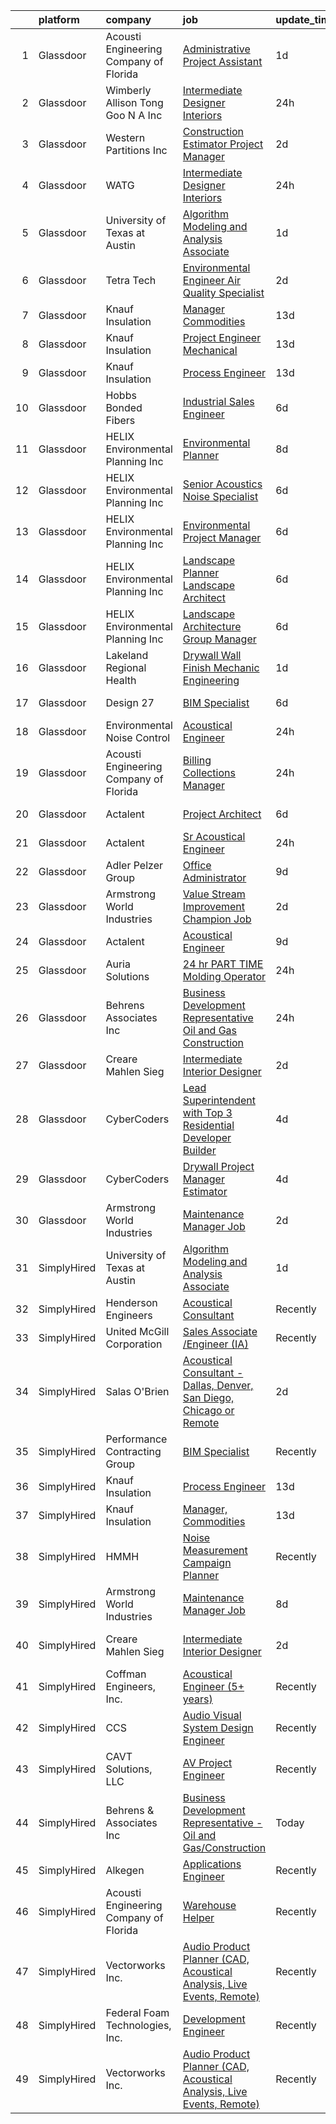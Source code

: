 

|    | platform    | company                                | job                                                                                                                                                                                                                                                                                                                                                                                                                                                                                                                                                                                                                                                                                                                                                                                                                                                                                                                                                                                                                                                                                                                                                                                                                                                                                                                                                                                                   | update_time   | location               |
|---:|:------------|:---------------------------------------|:------------------------------------------------------------------------------------------------------------------------------------------------------------------------------------------------------------------------------------------------------------------------------------------------------------------------------------------------------------------------------------------------------------------------------------------------------------------------------------------------------------------------------------------------------------------------------------------------------------------------------------------------------------------------------------------------------------------------------------------------------------------------------------------------------------------------------------------------------------------------------------------------------------------------------------------------------------------------------------------------------------------------------------------------------------------------------------------------------------------------------------------------------------------------------------------------------------------------------------------------------------------------------------------------------------------------------------------------------------------------------------------------------|:--------------|:-----------------------|
|  1 | Glassdoor   | Acousti Engineering Company of Florida | [Administrative Project Assistant](https://www.glassdoor.com/partner/jobListing.htm?pos=130&ao=1136043&s=58&guid=00000182d90039e79f3d920ea64cd01a&src=GD_JOB_AD&t=SR&vt=w&ea=1&cs=1_ad4a3d2b&cb=1661498047285&jobListingId=1008091300978&jrtk=3-0-1gbcg0egci6is801-1gbcg0egsg2ok800-10082b5b9b438685-)                                                                                                                                                                                                                                                                                                                                                                                                                                                                                                                                                                                                                                                                                                                                                                                                                                                                                                                                                                                                                                                                                                | 1d            | Garner, NC             |
|  2 | Glassdoor   | Wimberly Allison Tong   Goo N A   Inc  | [Intermediate Designer   Interiors](https://www.glassdoor.com/partner/jobListing.htm?pos=126&ao=1136043&s=58&guid=00000182d90039e79f3d920ea64cd01a&src=GD_JOB_AD&t=SR&vt=w&cs=1_1042bb66&cb=1661498047285&jobListingId=1008094481230&jrtk=3-0-1gbcg0egci6is801-1gbcg0egsg2ok800-49edf5c1986265ee-)                                                                                                                                                                                                                                                                                                                                                                                                                                                                                                                                                                                                                                                                                                                                                                                                                                                                                                                                                                                                                                                                                                    | 24h           | New York, NY           |
|  3 | Glassdoor   | Western Partitions  Inc                | [Construction Estimator Project Manager](https://www.glassdoor.com/partner/jobListing.htm?pos=113&ao=1110586&s=58&guid=00000182d90039e79f3d920ea64cd01a&src=GD_JOB_AD&t=SR&vt=w&cs=1_9cd6b91c&cb=1661498047284&jobListingId=1008089784523&cpc=55FC80EBF760BBE8&jrtk=3-0-1gbcg0egci6is801-1gbcg0egsg2ok800-12133ccc03f7365f--6NYlbfkN0CgBgcxuOwrlzWFp0xvOgllyDb1Hw7UsKEX_IsXppgvM9lzgxOvnbVvD2a4kPSa-ZDIATJo4oz2NhtbpbrRuEW1mFqxV64T8O-YRfzQ1qqoSsTaKtTZAtKo4gicxRvCSgzw6Jcx2h0i3M5wgLa7Y8FhRxBkTZ9zABv5oXB5o8r6pMVuaLdHcdCEc7ypv-kWMePHDUDFI9DKu1v3mklmLSKAeYC22nK-ECtHmrpEr_hY4MhgnaUUlQZe5QRPIF4eBtY9KtCfiqgDzj1gOcL2Ex-RHZ1bV2G7aUXxnf0P5FTmyo-mb_ch63z6jpqLvvNRszbmoPXU6qNVRuP8c59Lc2yprRKqaVpQlCrtwEGNpXQ2V2oiMTyaacgSWlcTzEJNUh2MfPpv_AJumrSRgIWhO-2HykCMM2n-NHVM4x6ULwiTDLgMkmgSj3lhJkhQbJ4mRTw%3D)                                                                                                                                                                                                                                                                                                                                                                                                                                                                                                                                                                                            | 2d            | Sparks, NV             |
|  4 | Glassdoor   | WATG                                   | [Intermediate Designer   Interiors](https://www.glassdoor.com/partner/jobListing.htm?pos=129&ao=1136043&s=58&guid=00000182d90039e79f3d920ea64cd01a&src=GD_JOB_AD&t=SR&vt=w&cs=1_5eb397c2&cb=1661498047285&jobListingId=1008094190767&jrtk=3-0-1gbcg0egci6is801-1gbcg0egsg2ok800-da321d6a2b80836d-)                                                                                                                                                                                                                                                                                                                                                                                                                                                                                                                                                                                                                                                                                                                                                                                                                                                                                                                                                                                                                                                                                                    | 24h           | New York, NY           |
|  5 | Glassdoor   | University of Texas at Austin          | [Algorithm Modeling and Analysis Associate](https://www.glassdoor.com/partner/jobListing.htm?pos=123&ao=1136043&s=58&guid=00000182d90039e79f3d920ea64cd01a&src=GD_JOB_AD&t=SR&vt=w&cs=1_41801576&cb=1661498047285&jobListingId=1008091095053&jrtk=3-0-1gbcg0egci6is801-1gbcg0egsg2ok800-8679523b03c50c2e-)                                                                                                                                                                                                                                                                                                                                                                                                                                                                                                                                                                                                                                                                                                                                                                                                                                                                                                                                                                                                                                                                                            | 1d            | Austin, TX             |
|  6 | Glassdoor   | Tetra Tech                             | [Environmental Engineer Air Quality Specialist](https://www.glassdoor.com/partner/jobListing.htm?pos=127&ao=1136043&s=58&guid=00000182d90039e79f3d920ea64cd01a&src=GD_JOB_AD&t=SR&vt=w&cs=1_0939b9ea&cb=1661498047285&jobListingId=1008089232428&jrtk=3-0-1gbcg0egci6is801-1gbcg0egsg2ok800-9f6ceffcbf0be50a-)                                                                                                                                                                                                                                                                                                                                                                                                                                                                                                                                                                                                                                                                                                                                                                                                                                                                                                                                                                                                                                                                                        | 2d            | Boston, MA             |
|  7 | Glassdoor   | Knauf Insulation                       | [Manager  Commodities](https://www.glassdoor.com/partner/jobListing.htm?pos=103&ao=1110586&s=58&guid=00000182d90039e79f3d920ea64cd01a&src=GD_JOB_AD&t=SR&vt=w&ea=1&cs=1_9577e8ba&cb=1661498047283&jobListingId=1008068254063&cpc=7D4F09F2778C5458&jrtk=3-0-1gbcg0egci6is801-1gbcg0egsg2ok800-db013645f8bee5cb--6NYlbfkN0AgCNq5Q9JZmzoW3qRvN8nsjI_K7hzeHLTyl9cbg4zvCuAwJ3I6BceYlWxJTxN8DwWBX9XCdmlvnC-vYvDp_ODydlV1JZSih1Zp_dQMu4lXSmgSIMAO2HDCUpEXcB3iSb4oC_9x7RjaoIBvkwhOqTwqnKcha5lLlhB70BRya5RF2aHizX_o_3HxSdGuufjGgCKI4rkhXNk7TxA2r51Un-LBg-WOf5oYi4QKYOYDbiCyD2eUjXyPLBgGDw0ttUVx33anHarVaC79u3HKhmhNtBDS3YjDEhBFLaOgGyLIScaYEKXTr-ZY182FoQNOpix4hu1EbcIEhZuWKnaxEwWK3qjVqQ3N6iXHbrbL6Oov4zM3ry1gnNDDswvBdoH509v8qHfVCwk2ZgPDdsvfabfn2-iOsMci_oa3Q1CbyW7r2GNiFyzPHHimD71UaLyIYXKHoHa-n91kMmOKZyfzxFhikr2LcVFAZdTtI6aZt3gBJfFaWXvMrWPsPvZfHfYxdBkB6VeDjB-4Alci8g%3D%3D)                                                                                                                                                                                                                                                                                                                                                                                                                                                                                                                           | 13d           | Shelbyville, IN        |
|  8 | Glassdoor   | Knauf Insulation                       | [Project Engineer  Mechanical](https://www.glassdoor.com/partner/jobListing.htm?pos=106&ao=1110586&s=58&guid=00000182d90039e79f3d920ea64cd01a&src=GD_JOB_AD&t=SR&vt=w&ea=1&cs=1_caf8ca62&cb=1661498047283&jobListingId=1008068226161&cpc=AF02A8F32FEE2001&jrtk=3-0-1gbcg0egci6is801-1gbcg0egsg2ok800-6e73daab9714e7a9--6NYlbfkN0AgCNq5Q9JZmzoW3qRvN8nsjI_K7hzeHLTyl9cbg4zvCuAwJ3I6BceYlWxJTxN8DwWBX9XCdmlvnN8YVe2EuVLobA-C2ZXYs-p47VoNbUB05T-ItLGGlwyX6CkneONUQ_F9WfH1l2pd8AN3B_oD6lCbCD7jgWCW0CmyzIxYYHBa8W8SetwzCGLuNKxYKxURJSvLfIECOY52KLOAVJbVNV2Q_J7T-4OhkOTOsgJluWhJV3STXx44_6w4WhV8FHScDu6KxZNpXQ_3uyJYIAFGGranj7BvlUHikOXnTSezJHKA96ZwLkifqnNQCzxapnnadoc4IRo3-hIJF9frb2VtPovUA0jreZImlktS7vsZSEObgqfTP209JK33jH1Ll-iXrrBOEZDjbjeT_s756LtJPQP5HuTJWBLt8IBSfLE35FlQmp4npQVptvuwh2JmnP522ZwzQC6zwTgvJZOL-S-RL9VsB6u9fag7bhM3kxLP4ngl0yGTFIiU3wDH9mmjqqahaLQ8b4X6i4UVKQ%3D%3D)                                                                                                                                                                                                                                                                                                                                                                                                                                                                                                                   | 13d           | Shasta Lake, CA        |
|  9 | Glassdoor   | Knauf Insulation                       | [Process Engineer](https://www.glassdoor.com/partner/jobListing.htm?pos=104&ao=1110586&s=58&guid=00000182d90039e79f3d920ea64cd01a&src=GD_JOB_AD&t=SR&vt=w&ea=1&cs=1_b89fafaa&cb=1661498047283&jobListingId=1008068215275&cpc=2820CF7544E447FE&jrtk=3-0-1gbcg0egci6is801-1gbcg0egsg2ok800-04116b1958a2ab13--6NYlbfkN0AgCNq5Q9JZmzoW3qRvN8nsjI_K7hzeHLTyl9cbg4zvCuAwJ3I6BceYlWxJTxN8DwWBX9XCdmlvnMkGS_LlBU0gNcZpZAuTycwKOEEOIScBcrLLYnSjhx0dCBMY2aWJlz-KJrDXltNRAXIcfrQogDRMjE5WVxWzEGRm4VajIqA8TzV0XS3au7Cj7-A5U0wv0WUi3fQVz7nj0b7EMBglnlBouHDV390VippiYU-XJX2Pqq3pO_PdV13q-35W7EMvYBhA48E3CJrHbxrOYznpzpyPzMZYrcLewuarHaLiuZhgvU5YazreEUg7UH21NfStfkoU61lsejrWw2da4h-vn7RPbQF-A5h2lVhwvBtPvbr0W7mq8AYb2igRe0KcKl1mIbJpQiq7UYUQheXzY8l0W8KgeghRJeyCuvvz42SBIBREHy3aaIxLrEDRkjU76nUmBwwqUufr0a_52utM2-ilG_UTN6IxFP7R_dS01rnaZ_oe1mwIdbLH5sknmz0pCP_7SQx4mwLBowqSOQ%3D%3D)                                                                                                                                                                                                                                                                                                                                                                                                                                                                                                                               | 13d           | Inwood, WV             |
| 10 | Glassdoor   | Hobbs Bonded Fibers                    | [Industrial Sales Engineer](https://www.glassdoor.com/partner/jobListing.htm?pos=102&ao=1110586&s=58&guid=00000182d90039e79f3d920ea64cd01a&src=GD_JOB_AD&t=SR&vt=w&ea=1&cs=1_76386200&cb=1661498047283&jobListingId=1008081087739&cpc=26B6D2E0AF95213E&jrtk=3-0-1gbcg0egci6is801-1gbcg0egsg2ok800-1098030331acd5aa--6NYlbfkN0BHIfC1zsKGIu0R3teaIu8liT7fbRNLaQeDQfcPJweUKx8CW9AkHemEqEbfxMVRhVRSjLR59SWKY-JwXSsrto5hY-GHyOZKmJuQUl23Zv27tURi2Mu7UMnyPyqfuVNjAuJrU89n1quQWctIf0kOxw3NWfzJMiSvi22_0Ya5RqCuQB3K-UtSqpEEARRT2xrD19tGoHKAR9JvHs7l6ERFaws8SUiR22UZZnqs_Htaz7GP5YjmTypxGCQDgwrajNf-HPEv2pOXlrbuGsMi-43XsluM9wq5mMG-_rILnNB8AV7X5A4Hi9xeG639FmDwXuX_pJ7G0FhYfgFqznkXGbGOkiVUQi8YUQdqu5BiWcrs0YiKrBLZXgXPYrcY1gI1ae4dMCchP6w5rPkmVZnGMUCTqgiy6MAol44XlIfUfx4Y5F3x-v7RyMF4dQIL7fR_hUV_84K9ofRDHHSZwfVRKCtalExEFUWVedqISZ9t50uC7-Fz6Pi4fm1uJyOZKjWZCMhftL_ozJFBh72urOyGfx8kW50b)                                                                                                                                                                                                                                                                                                                                                                                                                                                                                                                  | 6d            | Waco, TX               |
| 11 | Glassdoor   | HELIX Environmental Planning  Inc      | [Environmental Planner](https://www.glassdoor.com/partner/jobListing.htm?pos=108&ao=1110586&s=58&guid=00000182d90039e79f3d920ea64cd01a&src=GD_JOB_AD&t=SR&vt=w&cs=1_87c87c3f&cb=1661498047283&jobListingId=1008076910866&cpc=FD68938D22ED3258&jrtk=3-0-1gbcg0egci6is801-1gbcg0egsg2ok800-722664302492d04f--6NYlbfkN0BXfkHHz_AtdSVqqMg6cNBtxrAHPGd1Ga-vcHsqg8uhlHnsTi4bG4BX1NzpvMTNLoq1hgJhy1kXxP3L7qCpUkwxVRy2AjGWgThSRtSJ3mbvlm9rroJGBd5nal34qSYnvrYimDPhi-VwwBjYKhRcWZoP5gAsX212kTlh_noDYfc7pE6YtkaWh_DWmdegKA_ryl5Gw6F8guxpG-m7AQrOrKJoUnDRWwYT0j3fYHgOHW7kYwZX1bDrcnIaeAtOeOffzDwl3Qq5iwZYiSS8590hUxBvDvDuLY_lKy-iZuScsAgsLZ1mgT5Z16SAyMYykRX1BbowFDCO0S_9fyxzjAuhqb1ZauV6SXjUOHBZm08apBJ2xptg4KUDVnXqFssvKUeZZX4JxdeRGBP064vzcoB7BLFsJDP1esSRqe-6Y2VIyCIPKwXQZQPzzobBzl4nioXEuNP6pAd322yf9kC1VjEE8ig3OjpdN8bncewsDZLhXNLF8g%3D%3D)                                                                                                                                                                                                                                                                                                                                                                                                                                                                                                                                                               | 8d            | Sacramento, CA         |
| 12 | Glassdoor   | HELIX Environmental Planning  Inc      | [Senior Acoustics Noise Specialist](https://www.glassdoor.com/partner/jobListing.htm?pos=109&ao=1110586&s=58&guid=00000182d90039e79f3d920ea64cd01a&src=GD_JOB_AD&t=SR&vt=w&cs=1_8870652b&cb=1661498047283&jobListingId=1008081555850&cpc=6BDFADFCA66887C5&jrtk=3-0-1gbcg0egci6is801-1gbcg0egsg2ok800-e3a5a1e4455be296--6NYlbfkN0BXfkHHz_AtdSVqqMg6cNBtxrAHPGd1Ga-vcHsqg8uhlHnsTi4bG4BX1NzpvMTNLopfb8IMBT9PMmbrz9GI3TQjSc0pcg6vR6JF2dFdlqb-YFIVHwUIgRAEGeWyYpVVNeB7x8l1cDvCf_rX6IF5XBhpmFopE2bKMwTmVkXjFxVuncyZ05eIA64pgIONt2YHV9JOli0B9WGjX188lFIa_mVsUBIiZrH9t1aB57-x_M77FYCxIBC8WwwLIFePIoJYyxtC1aroL-g09h1rgc4PgV60ckvRRd4x0wVurGTAAYm6GJLP2U5Qi2wjoiBrTUfETzbAT5Vf-dyXw_MEwHRYM-d2YV_GjhgKrOG-tBIqopsIFDbkfyPeXT_dPxVlMqI4V6yN5k0qXZ-QnDu9WQNNS6DkaJI0CiR139agf86E0nPYLODoiKkPrLFY-DfpZArerGd4qb68kb_e8YO1Yi7Wwpdqk41uvit3nvYDexTQIcrugA%3D%3D)                                                                                                                                                                                                                                                                                                                                                                                                                                                                                                                                                   | 6d            | San Diego, CA          |
| 13 | Glassdoor   | HELIX Environmental Planning  Inc      | [Environmental Project Manager](https://www.glassdoor.com/partner/jobListing.htm?pos=110&ao=1110586&s=58&guid=00000182d90039e79f3d920ea64cd01a&src=GD_JOB_AD&t=SR&vt=w&cs=1_2ff9e8f7&cb=1661498047283&jobListingId=1008081554553&cpc=4AF433014564FFC7&jrtk=3-0-1gbcg0egci6is801-1gbcg0egsg2ok800-3e8b927d3b519959--6NYlbfkN0BXfkHHz_AtdSVqqMg6cNBtxrAHPGd1Ga-vcHsqg8uhlHnsTi4bG4BX1NzpvMTNLopfb8IMBT9PMg0r8bDWB2RW5K35cKoOPKQSq7wz117GFZZsAzPhMi1PA4rGUXCsQ93bhlN0Y0qIrJejq5Yvdp1yNOzl_FMX5qlDs162KiQCMvCIGexJ8DBga_OzdBb3o4a3XtanIgk_wRPgsqmLw6m7IhF_aAmqyoTUqDwbiDLRnvL0iNtQmbN_A_HRA4G1rmY9RvjegxBnjmIfbnSB1g5hs9vykZ7F7-XYfFOVmeCXuL3G5gMeh_6u2qnUPc-pGngKseIEq1f-mc0UcOn_NP0k8EF4mGt_Y4V-_V1hhOeA_039Nu3JezQeTyfC2dvj6SPmmYMfn5H71gCunVjYnzG9QBLXG7Y3T_Zn4s4zpHWNb0sOVYhPs8BYwbzMLZpBAqlD0nG-L0NPMOr0_iN6mtkYEiZkmYS6eggvT_ILUOjsQQ%3D%3D)                                                                                                                                                                                                                                                                                                                                                                                                                                                                                                                                                       | 6d            | Irvine, CA             |
| 14 | Glassdoor   | HELIX Environmental Planning  Inc      | [Landscape Planner   Landscape Architect](https://www.glassdoor.com/partner/jobListing.htm?pos=112&ao=1110586&s=58&guid=00000182d90039e79f3d920ea64cd01a&src=GD_JOB_AD&t=SR&vt=w&cs=1_6f550a8a&cb=1661498047284&jobListingId=1008081555726&cpc=5AD91290C07BA34D&jrtk=3-0-1gbcg0egci6is801-1gbcg0egsg2ok800-e3dea184b30bd486--6NYlbfkN0BXfkHHz_AtdSVqqMg6cNBtxrAHPGd1Ga-vcHsqg8uhlHnsTi4bG4BX1NzpvMTNLopfb8IMBT9PMsriD00Noz4ka9c1kF9zzRxTlTY0nn6kPIEA6JybpWvqDnCI_pyJmpvLKsXhXEoCXUWuZVTpMdfzYRxzRrPMFd22jn_-uGEBgd4PIs2A6wjDfbSA09GM9dOIwVylKvtfBYqqW5w5ljq2k-80K0dlihMwwObVpqAxT3Sdg_ZHO7dgxfIjrRpFAiLF1ulvIvHcpRzvyzQ7N7PGf8nWBBHCYc8kIOBDY71SUCG0XMiMu0LYvY1z1fDfcNilZ307qiNoMHHzvuY8CqUv-_G3MWnXYw_B4xr2PRWsgt2zAYQ3ZEjTyjD-bFfmCETvz1l0hOBuorqqXhJ50EzRuT1uJJ_03UzufAvj8V9gwvG3nu_ED_FuI0-mo6h86DgrMK0dxAfuhXS5dS3fhqmdyyZqHwqkLzU9rve3T0GQ9w%3D%3D)                                                                                                                                                                                                                                                                                                                                                                                                                                                                                                                                             | 6d            | Sacramento, CA         |
| 15 | Glassdoor   | HELIX Environmental Planning  Inc      | [Landscape Architecture Group Manager](https://www.glassdoor.com/partner/jobListing.htm?pos=114&ao=1110586&s=58&guid=00000182d90039e79f3d920ea64cd01a&src=GD_JOB_AD&t=SR&vt=w&cs=1_dcb512e5&cb=1661498047284&jobListingId=1008081555753&cpc=3164FDD6030E246B&jrtk=3-0-1gbcg0egci6is801-1gbcg0egsg2ok800-0c4e8596d00e720e--6NYlbfkN0BXfkHHz_AtdSVqqMg6cNBtxrAHPGd1Ga-vcHsqg8uhlHnsTi4bG4BX1NzpvMTNLopfb8IMBT9PMh3vERsH87asaRZ93oRwBagP5DikBi-5IHAjle2v9-a44jupe3_iq1q64yLiJTvvBQmeTyy6V5Gxxy-3OBt2Qj7ZZBdM0Kwgl9rbhILPUEv-dpFV8O_l-PZAJRShBt9irVv33BFnzD81r0Ey6BnK7-bicBB5NNq7ovLpNussxFKwBlbo-5zFA1xu5WRzEvTu7YAQ0bTKR71ZsaIBhyncx4BE6QxPj885AV7qpZAMe-BGB8m_SalAP545tz-Ub3q_QpCYnVOaL7YR40bTmsA44fOo2O8Vn4RcYnTnM6hLXiRxCfrU45YSxur2owKKoB90thU6mnc5Qt-6xKs5fBY0qUdbkzdAf-Tl2-3ge5sSm-16qPmJDggvJqdo26d2KLIJCCfY3PGVeizyT-QdM_Z8UJb_-ErdQtOeag%3D%3D)                                                                                                                                                                                                                                                                                                                                                                                                                                                                                                                                                | 6d            | Oakland, CA            |
| 16 | Glassdoor   | Lakeland Regional Health               | [Drywall Wall Finish Mechanic   Engineering](https://www.glassdoor.com/partner/jobListing.htm?pos=124&ao=1136043&s=58&guid=00000182d90039e79f3d920ea64cd01a&src=GD_JOB_AD&t=SR&vt=w&cs=1_2ecfb96a&cb=1661498047285&jobListingId=1008092072485&jrtk=3-0-1gbcg0egci6is801-1gbcg0egsg2ok800-54303ca6554cb5f5-)                                                                                                                                                                                                                                                                                                                                                                                                                                                                                                                                                                                                                                                                                                                                                                                                                                                                                                                                                                                                                                                                                           | 1d            | Lakeland, FL           |
| 17 | Glassdoor   | Design 27                              | [BIM Specialist](https://www.glassdoor.com/partner/jobListing.htm?pos=105&ao=1110586&s=58&guid=00000182d90039e79f3d920ea64cd01a&src=GD_JOB_AD&t=SR&vt=w&ea=1&cs=1_7a9e1612&cb=1661498047283&jobListingId=1008081284147&cpc=511630A5FBBF692B&jrtk=3-0-1gbcg0egci6is801-1gbcg0egsg2ok800-8379dbb0e4526b25--6NYlbfkN0AZdIuP4NPWig_aPKyAkjMTZqaOmelRvYdJiZXCUPZp4wLIgm8Mfb0UxhjRMAv1SnO2CX6zk-jpaWOMxmMFq2w8nOP58ipx_5SU7WWD_MNach7PGOI0zu0kOTRAftak9NyZ9YAFYsDICqLVaeXpMFrh0zRHcVfmo2K0b-tJcfzCP9wGjcCELg7a2w4PLY5wC5pOkP6bKMwqS_oCLAoTnwJ1ynlI4OifAIe9uOPb64Zn1XJkvw36_vHlkgdZHFpQYiSwOUFNoNEgHxhMZ9NEpCbCSAuNf7RZomcDjWfziOsdPE2A2_atjc4y7hC11ixAuyyVhyxVOldvSnvKOge5C01BjTncNXWivclo6ZMT8VAhbJTe-2skazyrjJKvEJ0fT3wjegpUn2TxGauoBqAk0zb9d-RFnH3DqdF1xJOoo27PfA_UZX78Sxu-R6eynIWS23VDu35h1RCZgNioILDNyje9PGYXYMZ1qh1Mtr1Zu5Je_nSqoQ9KT4Wb6hXYVU2YxZM%3D)                                                                                                                                                                                                                                                                                                                                                                                                                                                                                                                                               | 6d            | Indianapolis, IN       |
| 18 | Glassdoor   | Environmental Noise Control            | [Acoustical Engineer](https://www.glassdoor.com/partner/jobListing.htm?pos=107&ao=1110586&s=58&guid=00000182d90039e79f3d920ea64cd01a&src=GD_JOB_AD&t=SR&vt=w&ea=1&cs=1_7281c0e4&cb=1661498047283&jobListingId=1008094649787&cpc=8CDBB1EC89CF7160&jrtk=3-0-1gbcg0egci6is801-1gbcg0egsg2ok800-2bb3a340fea63ec9--6NYlbfkN0A1Hx1H8Z_ZGf51L8iwGP-htVtHzPykBAmnYM3BEYS-Bs4Il22h6IkxsHaRKZy6F6_CvuZOEqGXiAjlv1MbZc44juw63KDQrEJfcgumNQSfAGeaUlAvDoZV1jg8F7mx3av4WmzvZ2YqceIwAkhMqhQCc8I_zfx_3e7PsXE86Kiy01iksOjKy83K93pxoyauVRbB5GbRabym6qNsumlH8UertZGqFqvRBXQm45qSYzMDiE3uw1RaJzXF4lASMRV_i-jWd3Zq_RpzWIT3dSiTmeF--o8BQSUx1s_wMNiymik0wyfdlpeRCD7sWx_CwJ9-XGWnmQrYGSWLtJ94bBObq5zMWEsNPQW9H5qXlws8L18RoSI4p53x2QzovpmIvwYQn7eEpKkSoUIuGEKSJ7funfnbGp777OUqhoOcfx416oXJ1ZQVDbZbOtMAZ_m1crNAJPSMffuxJhcOPDlVRWfa1fC5eAaJyEpL8GeHuNXrup-GVharQFsYTva7qktshJ13l7-4NGKw-QSakw%3D%3D)                                                                                                                                                                                                                                                                                                                                                                                                                                                                                                                            | 24h           | Hawthorne, CA          |
| 19 | Glassdoor   | Acousti Engineering Company of Florida | [Billing   Collections Manager](https://www.glassdoor.com/partner/jobListing.htm?pos=128&ao=1136043&s=58&guid=00000182d90039e79f3d920ea64cd01a&src=GD_JOB_AD&t=SR&vt=w&ea=1&cs=1_cb84d50d&cb=1661498047285&jobListingId=1008094408046&jrtk=3-0-1gbcg0egci6is801-1gbcg0egsg2ok800-57b655ee570f4d92-)                                                                                                                                                                                                                                                                                                                                                                                                                                                                                                                                                                                                                                                                                                                                                                                                                                                                                                                                                                                                                                                                                                   | 24h           | Orlando, FL            |
| 20 | Glassdoor   | Actalent                               | [Project Architect](https://www.glassdoor.com/partner/jobListing.htm?pos=118&ao=1110586&s=58&guid=00000182d90039e79f3d920ea64cd01a&src=GD_JOB_AD&t=SR&vt=w&ea=1&cs=1_0eaffac4&cb=1661498047284&jobListingId=1008081267403&cpc=334ABAF5D42DC775&jrtk=3-0-1gbcg0egci6is801-1gbcg0egsg2ok800-91c320784b2d4a59--6NYlbfkN0ChYVx_I3yfZ_JDY3EFoivtqvi_stwnZ_kRt8Dowt_l_d1ydueao4NE-oUleRJ4yhg59lgfbTeYzBSAhYTUmle4cKRPC-MnxzQOQH3lSzaijJvHCjQXYuldjwbQKQ2Vxc4ZTvvB-EJWNGXlhRDEzhBPUOgHyCU2zlkEJFG_o0HJw_kX38BbdxmabnIJpOzzuXJ_ZxXI90v6JMjb2YVMu7J1WB0ohY4CNfLM0GZqCk4hg2AOinjYlIgJY1_WQfovjgPh2605S9jJYWs9_os-jq45g2UOyWDYg_rwFPOLHr8E6b4KBW4LR1T_a9eMwYH-yhRHhMoYkEYDr9bSKO2O4QUbH_u2MmaT_44CuLy9usAqEBBbFwVUGPS32HsGokupIHgq9-z6pa59HcYYTDVqUS5DfBLvBacnsnSFkWolEgu2MR7t4e2n8HMmELL2DLhY-Do3tMdHk3ivBlnO7RA3ynUTv74_m4tZxBZjQUqtklq0CG9H-XMcwGXpjZR8ePntY5zlsayhAfI78A__4deIKt36TV99zyhRwx76BFU3DitivdRrIMdSl3jk1rmH1WaBInr-a8T98VYfzS3aelavgYg-MR6QsyCfv91E4G4WXFozkXgx8tf0weAXi-a10eAyLJLvF9EC5xgUZOJMtqC8dxLBKuN8DkYPMNY-M1hUowePWCezLQi-dCJwd2NNyaUmBxzlsc-6PnWqWu2Rw8zJSrLGrN9NC8-XvwjCOElFMsls2zYIkugiAf7m9yNAFU610N02idy5iLH2vYYk2hiP0vcZw4pRRWKS0xo2j-Klq2yqqrSOaVxQXfjI-DkqtH51eH-iiTnNKZsG8AZ9jNJNAbrUKkz3kBRLcfDWXpjIHYrXQWGtkvlrscBloBLIzRr37enteuwMbgWAaWLlLu9_-gKBOu2zlMf6D64PdAfYrjeievXNYRfzUyoMPD8wISLo-EhQ9D19HcO6whr4lYrNdGz9gYaAQZ_s3Nw%3D)                                            | 6d            | Nashville, TN          |
| 21 | Glassdoor   | Actalent                               | [Sr Acoustical Engineer](https://www.glassdoor.com/partner/jobListing.htm?pos=117&ao=1110586&s=58&guid=00000182d90039e79f3d920ea64cd01a&src=GD_JOB_AD&t=SR&vt=w&ea=1&cs=1_7bcd282a&cb=1661498047284&jobListingId=1008094873502&cpc=F41FEAB56D215062&jrtk=3-0-1gbcg0egci6is801-1gbcg0egsg2ok800-9456a79a48379620--6NYlbfkN0ChYVx_I3yfZ_JDY3EFoivtqvi_stwnZ_kRt8Dowt_l_d1ydueao4NE-oUleRJ4yhi0i4eGdRrR6rVZmLxQ4zEmrGAkaBwq0hQ83geLH5ILiYzdJrgrCpCOIzsr1jI58goe31kUKCxQ0Z7DyXRukDD3K5UeMq7pAz9jzvVSBJ5FWbQHXJ28mlRjrUUO5t-0TtN4bdgRkF27UiTQsAV_m9Vb6L7tlvJTyOn1_U9sogLTpPtpwSFhhGdFB9NXHfTNU76e2l7VCr83WZULQy1tgMG84vxwpQhFdGjDKmIWRUXOTUxTGhuCAOfisgPtuoS20JhxcD7DePlnjhXFmBfUIxs79UhxH60KHBIFKlYWV6LbnGYn2mH2kqAIDzgtF6e-BXVZQ_uzf-ItkkZ48Auw6VTwdJvsgGUyO1CdYTxlILThFXN5LLKYbDuHhy2rBB55fds8Vdh8o_iBo11dPLOmkNTnyyYiK6UYqvKpqDS4erRg0E-52lSC8Lp7mzEill4iW3EdX3eB_30r0QpZcNjxEqxvaDx5eSYwnXrNf8xmkPFfh7M759Ijml7kHMNW7vqcWeZJC6jdqTZzOUlz6RgAmXnynhdem7mgmAqaiKoIk4VqdllE4ZFK_okHEvVLTHWT6UYLvJ7LHdrCxwbIJCBYaDC-aU0BhsDPLXgNnnIiFi6TRYxbIu7e8o9LGk-dwZk9IkymPQtDqaDSbeiiABuN5OnZIftVZmdvimbTvJh8LcfKW_GcwhmMycqos8aDH8n1V8rXVhSiSmbk3TrMg7Rceg0mukyPn42I5-JvUesfYmULnqFYwjN3QhZEs7maijiNIyUD2HLaLRqLM3lTcNoXW5_MU0sPG4ZoRMRakS8HToybohtUnzg_zpFI-AnWYhTjEuFAvDwBCe58KOLrWRXQyDyY17VFOoDnO-778x_uBmibBSbI0pBcJ6jg_eH7UDYHZMk-8vff_OLSEbWdf2-YSRq1Jp_AuB8c9ddIuE62j16Tqg%3D%3D)                         | 24h           | Chester, PA            |
| 22 | Glassdoor   | Adler Pelzer Group                     | [Office Administrator](https://www.glassdoor.com/partner/jobListing.htm?pos=115&ao=1110586&s=58&guid=00000182d90039e79f3d920ea64cd01a&src=GD_JOB_AD&t=SR&vt=w&ea=1&cs=1_22f8cbfc&cb=1661498047284&jobListingId=1008073834306&cpc=6FC5BA77C9A4CD78&jrtk=3-0-1gbcg0egci6is801-1gbcg0egsg2ok800-cad1becafc3aeaa8--6NYlbfkN0BpyA4is1FhKZ9A56kJdoALN6bYc9rpJgFIR_sPts5gNu4LHMryWaiJjrOFmv3w-W4dveX9mUnJRKxZMtDT7iyYpd2zseVNHFG76fARL8yCBPbtc0Hro7YYSZxDCYLzDcvAUibcFuNKV36guRWo2nhzN-AOHdmErDErH1AL22gYnQtY4ryU9iWd3Wlhg6Ib2bEna4EqYkh6xD3QQlb-NN52IuApXZkW_DqtwiagKsICfKpEN1vx5YPkn-nGU5Lbrvx6xJOTM1DwzzS9lPbA_DADSnmcjtCWGcxPHu9MI0fHYM0dEb4J_Swk6eqNUSYVluoaYiFVHMwa5sb176vAY7ILpzItkVaA4k-fT59ahyItlRXChkzi7epiJ37tliYFO_dVVmiUp5KhRGNwABIe3UqVFvZYfMfjXuHpQT721IJ6KxU_A5sJAurn3GueXYfLfXuLnjD7RAcvXyXRjq1kK0k_OQClNeFinRzJJHAmmEWZ2COgTtU8u2fgGpaeI1uBHNg%3D)                                                                                                                                                                                                                                                                                                                                                                                                                                                                                                                                         | 9d            | Troy, MI               |
| 23 | Glassdoor   | Armstrong World Industries             | [Value Stream Improvement Champion Job](https://www.glassdoor.com/partner/jobListing.htm?pos=122&ao=1136043&s=58&guid=00000182d90039e79f3d920ea64cd01a&src=GD_JOB_AD&t=SR&vt=w&cs=1_01db17ff&cb=1661498047285&jobListingId=1008089480741&jrtk=3-0-1gbcg0egci6is801-1gbcg0egsg2ok800-03bab1a48cf20b1f-)                                                                                                                                                                                                                                                                                                                                                                                                                                                                                                                                                                                                                                                                                                                                                                                                                                                                                                                                                                                                                                                                                                | 2d            | Macon, GA              |
| 24 | Glassdoor   | Actalent                               | [Acoustical Engineer](https://www.glassdoor.com/partner/jobListing.htm?pos=116&ao=1110586&s=58&guid=00000182d90039e79f3d920ea64cd01a&src=GD_JOB_AD&t=SR&vt=w&ea=1&cs=1_e9383b7a&cb=1661498047284&jobListingId=1008075187696&cpc=451933188B21919D&jrtk=3-0-1gbcg0egci6is801-1gbcg0egsg2ok800-5220c9c81e84945a--6NYlbfkN0ChYVx_I3yfZ_JDY3EFoivtqvi_stwnZ_kRt8Dowt_l_d1ydueao4NE-oUleRJ4yhgHLxhV5j4PnTgNp2DfoBCFdbHcQuDtZsKy3Zufp_w8pPYADRTx-YgXFKwXxOgcar3GSNPLdcY00WKiZ-fI-3ixNwPR4MqK7gAckonzS5DC5AbX1phk35nIQ90hwBvBBHkVsZi8zwot-fiA9FM1chuAzIUw2fLPxAq4XKhkEl4cJjLOX1ZD08oLmNwzrr-s5QyxmfM2yLU17XJbXssqnQ_8FQbzIpcF57NFPtd8nAPU5Vcn-RA9u55HAXtCUNCMbIMsY541TBo5RIcut9Gy6DrABeyT7mHZywd3KOujSqXayRsC60UUFeb2FEvO349NAJW6EHOCCiGC1VhJ0qchCbhx74r3B15MQhxD7V2vejV4TQtkr_A4PYS5SwMaf5-NHgEoYH6ZpfysBuMXu9L2zRDxPyfRXqokVd_ziLnhFG74eFWNHuWiAgbFaB25rlsg6xq8_kQbxGTc2eqPuZh-yr4ZUmsd61G_IC4o1aMQqoANbtwonbAfrZwEkOqunOWjnDX7JtRlPg66hxRoKK0NIqz95TMh65fbqNeNhSMU8-DYeYU5oFNn95gkhhgrpFqWUOUCl0GN2r70nJSiAFKtpUtfGpvxr9ViZd67IP209zcLkCPtGLpIM538ulnEyzeuDPlbDPceVmeBys-gK8Mo1WrTZiNjd-XAqLvnk2d3Gfy8ffaQrvTvUaO0lEVy0GJfpg6lrWxImUkIAiZ8aLDnR8Fxqbriu1K4ykef1ugqYTSUJkewnm1l3kiLsrgeY0yDQecCB_u-0lxwA_v5PtSl9X_QmreUo9c2QcL8-uTAC768EInkrY0mf5J5h2n8Fazd2VpHh_PmQTTZ7hDRFXbkLEJdDU6UM4l8ABQIo0SQgPTzlUW5dNmEh_28cKqsY1oupx16wcnFX7Y_zYJ62k_WIJX6vYumJPUxw2w%3D)                                          | 9d            | Chester, PA            |
| 25 | Glassdoor   | Auria Solutions                        | [ 24 hr PART TIME Molding Operator](https://www.glassdoor.com/partner/jobListing.htm?pos=121&ao=1136043&s=58&guid=00000182d90039e79f3d920ea64cd01a&src=GD_JOB_AD&t=SR&vt=w&ea=1&cs=1_fa1dfce0&cb=1661498047284&jobListingId=1008094293778&jrtk=3-0-1gbcg0egci6is801-1gbcg0egsg2ok800-85d63ee4bbf5b35f-)                                                                                                                                                                                                                                                                                                                                                                                                                                                                                                                                                                                                                                                                                                                                                                                                                                                                                                                                                                                                                                                                                               | 24h           | Old Fort, NC           |
| 26 | Glassdoor   | Behrens   Associates Inc               | [Business Development Representative   Oil and Gas Construction](https://www.glassdoor.com/partner/jobListing.htm?pos=101&ao=1110586&s=58&guid=00000182d90039e79f3d920ea64cd01a&src=GD_JOB_AD&t=SR&vt=w&ea=1&cs=1_3d5daf50&cb=1661498047283&jobListingId=1008094628234&cpc=8F9490FB7D27FD22&jrtk=3-0-1gbcg0egci6is801-1gbcg0egsg2ok800-58f45d1ee171f6f6--6NYlbfkN0A1Hx1H8Z_ZGf51L8iwGP-htVtHzPykBAmnYM3BEYS-Bs4Il22h6IkxEfqSXSKd3dzt2GoFAe9ARXAZsw2y_TcZ_c4MwfrS_p4Q1RB6haq4cPb7Bo_vTN_W1hodDa1ewxXUq9K5EhXiJSSlMUPHoZyX1axa69sjVRGdXGm6DbMzKB-oOD-eeL2LmSGrgA3ClvCjCdqMMQoeK2-RpodYhrAlNMuCn3JBHxJvM-ONUkUrvBqlu04AWsAADI-Fx3k_fnfzi_k7ORQX-yF41vEmRlq8QyBO-0trhcung2nrADwvSeqUf17rAYl-BhTUbwAKVFSlxMJ2bM_Ujsp4j2eNBQCEfVqub0YKJ4RBpl_OlwiO4pGDLIjIhAnU2PhyjTixTqq6TDC_PVji4_cNxW2SGEsWgU4zCV5UMscvF51Wu_o5Mvv4Ifjapr-BBL1zMQ4kO4dEQfaxyOPYg67Yn6u8QanjhHPDX1EepPWYGbUzMUjo7vrmrzvwDpcdOh5cerWyyxQcWQ9IQN06og%3D%3D)                                                                                                                                                                                                                                                                                                                                                                                                                                                                                 | 24h           | Longmont, CO           |
| 27 | Glassdoor   | Creare Mahlen Sieg                     | [Intermediate Interior Designer](https://www.glassdoor.com/partner/jobListing.htm?pos=125&ao=1136043&s=58&guid=00000182d90039e79f3d920ea64cd01a&src=GD_JOB_AD&t=SR&vt=w&ea=1&cs=1_c0f660ce&cb=1661498047285&jobListingId=1008088810134&jrtk=3-0-1gbcg0egci6is801-1gbcg0egsg2ok800-1a559e1ef054cb37-)                                                                                                                                                                                                                                                                                                                                                                                                                                                                                                                                                                                                                                                                                                                                                                                                                                                                                                                                                                                                                                                                                                  | 2d            | Miami, FL              |
| 28 | Glassdoor   | CyberCoders                            | [Lead Superintendent with Top 3 Residential Developer Builder](https://www.glassdoor.com/partner/jobListing.htm?pos=120&ao=1110586&s=58&guid=00000182d90039e79f3d920ea64cd01a&src=GD_JOB_AD&t=SR&vt=w&ea=1&cs=1_fdf07439&cb=1661498047285&jobListingId=1008083914799&cpc=F41FEAB56D215062&jrtk=3-0-1gbcg0egci6is801-1gbcg0egsg2ok800-76eb57cf44e07f1b--6NYlbfkN0CpFJQzrgRR8WqXWK1qKKEqALWJw739KlKqr2H-MSI4eoBlI4EFrmor2FYZMP3muM1B_oc8AdJRnac3mQ1GF1Mekbr0KEafx4w9PN6XmL1i8K-U5j8gSmy_cBhZHrjTm0leFE-nUHGuIuTdyyWuiucL-Qm96fpPoWD6N6-07Q2rD18vFJYAQNK-7cxthyPwpZBEOC2AYNBXUQmZhVGe_cRISAkXCIDl6LOgbdZM6likeGPcxAVjkyavhK9HZdl086wjdxq45nsSdJqIOpDlRZTTRAN4h6VXCBPCcOTD1VXjPRho9qvyTnVhGbdCGywa67iX1KlcGz1FPEoiwk8yvYv83uQoKAot7-aahmS3kk6vfr4jPUzDKM6vASxEWS_qi_Ui-f2imMhj4BLMvOQxxkJRqN5AkYYkIhXbq9bCGwtQRX8D42c84iMKYJNSBSY0W8UY6npSH8q8l_hifX46Niri8E_ngZf4U78ZsesVzAcR_bcjBbDiLi-cka3e6rDdIUy2Gy7TycXXCnYhmTDsO22AfsX4MyMY9k0fL1gg1ltfQ0UBAod09N_Tz1ywtn38B-ZohR3e_mQF21Ah_qVlZkkSHfQ027eskKMoGNP9VYVPn36d14p6POV1HwPPGiYFsCsUVSbFfB02CYx5Fo_JelUEFNJ7DiByiJJNpNXVgwWd7AIqKgHXWLkyyr9giJpy51950f3UamRDWk_WW3W3G4693uvU6OJqsTSEOa26s7BCAUPe-uSkuAE1-Q7ZBZQmVJ6S7Vvk0OYeLLB-QQy08HvzmNeT8oCyQ_rCrZUpXumPitVOR2KaUnrypcHN1esBlb9LhpVLB-1_TKdkNU83wvLmahN_kMy3LAI2t9f3j5JKQjq2QKGFHe9wm3PG45jXV13xirzk_KEEdHpM0ez3u-iH5KPdrfpd3P1-Z25d6pZ9Zj4wn_c1p-ycGP3zjQ2mL83muEv3SYMp2P3G3Qa56lv2xzKUbXAAMBE%3D) | 4d            | Portland, OR           |
| 29 | Glassdoor   | CyberCoders                            | [Drywall Project Manager Estimator](https://www.glassdoor.com/partner/jobListing.htm?pos=119&ao=1110586&s=58&guid=00000182d90039e79f3d920ea64cd01a&src=GD_JOB_AD&t=SR&vt=w&ea=1&cs=1_0a12389c&cb=1661498047285&jobListingId=1008083914656&cpc=F41FEAB56D215062&jrtk=3-0-1gbcg0egci6is801-1gbcg0egsg2ok800-89bb859129cd6065--6NYlbfkN0CpFJQzrgRR8WqXWK1qKKEqALWJw739KlKqr2H-MSI4eoBlI4EFrmor2FYZMP3muM1B_oc8AdJRnfziiP1RbzV2Q0ENoOmHq2-_Pb-kralf-PGtQd19pwBNGytCkGRWUoNwZt6O5M6VGJCXV06cSIU3Lgj-nHe16ywO3x84AMJOpKobI0oWMdRNXi-qyeDWjsztQKzDSc1c74a4lSBXx1_IaNSIp-bLQiS3dEsuVXQPinByzX-4tGhzemGX18BOp0Y2ri3yktfLHgJI8oANuzCkWzw2F0wMsgBFztkFii6KGSSqUM7sYbn2XOtVUGAd5b4Wk0ic4TndakMvvezLbMOeaGRt1EofIY9y9Ad7Z4qaOWey4NDg0nhSL63Ci1lq2X8gnJ0ymIk2DpLq5PVXSpgMmvU8k1gFxzUovDE3RiS0YLQ62WkNm54XEKUpRHpFPQzgNvlWWi8XgEB8jj9ioGcu-cf-9GkIsXBPGIb6v83e7QJP_jVJkdyJhKbJzUI2g4XQN-b9oHbBRNnaIjhPVWx4NhKFbRdzb-TE796x0gtmYOyY1MuZ5CAfOZbeW9UXvhaM-rBJVV0eEKtG1b83v3XZ6Nv8SFtVoMMkNOjWPmJtg8mktRKcspBq9yyDUtpBSl5OXSe5BNYPI_-3WhEPI2AJ8M6YqUMJwJ4SrCAOABrBINDYzGfqj4vHJhI4ZVupQvqsUFaqziDq7AUZf7Ldz17qNcybjHI8e3RYNmG9HV2dbOA88-adIv94nH5kikWkMzubFB5Q8SWcsD_8bCJYdgLrb4EpVJD8qWOWQtH1kS-7HbdCiTnHbqfuP6ij11zCzS0gSRHndssJQFimEV5BykpG5F83SHxXKPKsKGbuaVRzWiSZYfCBTLvAukU9HJ5pMo6hXQLgQMFjCcYN_LG1JaCKjrxmEOLTUXQNdPnSgDK4YFuPXf_A5nezj9FCK1lmV7QwWw8ATyytvZodOkQBEXDgHVBcusz45S8%3D)                            | 4d            | San Diego, CA          |
| 30 | Glassdoor   | Armstrong World Industries             | [Maintenance Manager Job](https://www.glassdoor.com/partner/jobListing.htm?pos=111&ao=1110586&s=58&guid=00000182d90039e79f3d920ea64cd01a&src=GD_JOB_AD&t=SR&vt=w&cs=1_480cdab1&cb=1661498047284&jobListingId=1008089311361&cpc=608BEFD8E68346F1&jrtk=3-0-1gbcg0egci6is801-1gbcg0egsg2ok800-2b1e31d9e24fe450--6NYlbfkN0DAm8vvJJD9Y3Etb11EBkS-MujQulL42x3uS2fFnoqOvDp4hkyfo3tandUWNBkS5x17tal5IFKxxCAPXJhsROQUN2zVdbX205YWLAwdelP1g_KQExVPctfMEj8A4R1zhVc6-SRqQySuMbXL6F-zvhNPQgc3yg0ZKnLrPabGaUT1_xWz1WOiwlaH01sv8K_YOP32fzzvxLxeOA_aHusU_YHyYzaK6N-Bz2hziWF-rtKkpM2aSOB8QYTRTd4Vt6djudtL6WQxo0pZ166MU8Oqmn-_wSw2ichJJY1lISaK7fHLFHWNlIyUVHowJDhXenIz9OG9X-3UK4cQey0ixgr9V4My65HsC_sQiHlDgE2oI6V7nypxice292eVrAjY9ETVFMgZgp0Z-D1qHeTPUOfBbRH1JF5ESW129f2iUU3PThHZhFtSaLhoQswflNEuMjeL-tMQSFg7HcCMUao3jz6tBRzd-hPkbpGAAlpzNb3x4BjW7kAakBLWIP9hO7lMWncwUtOluAV4A83AOYWyvrnwZJWkJSB2WbB9MKbeVJjBKAhbmg%3D%3D)                                                                                                                                                                                                                                                                                                                                                                                                                                                                                             | 2d            | Pensacola, FL          |
| 31 | SimplyHired | University of Texas at Austin          | [Algorithm Modeling and Analysis Associate](https://www.simplyhired.com/job/8PNRQnamKiY8F5hVWC56zPLJTKb3IPNZz-Bf1qC_VIT_u71_cVIb0w?q=acoustical+engineering)                                                                                                                                                                                                                                                                                                                                                                                                                                                                                                                                                                                                                                                                                                                                                                                                                                                                                                                                                                                                                                                                                                                                                                                                                                          | 1d            | Austin, TX             |
| 32 | SimplyHired | Henderson Engineers                    | [Acoustical Consultant](https://www.simplyhired.com/job/eUozg0COUTagAe9IZamS1zUaMXCsMz97T7hC9QAJ6Yf6SNVhzyiIkg?q=acoustical+engineering)                                                                                                                                                                                                                                                                                                                                                                                                                                                                                                                                                                                                                                                                                                                                                                                                                                                                                                                                                                                                                                                                                                                                                                                                                                                              | Recently      | United States          |
| 33 | SimplyHired | United McGill Corporation              | [Sales Associate /Engineer (IA)](https://www.simplyhired.com/job/sqeaGCJcwVBaL_9qmm1dIx93r65BZXVFQDKP72-MZ-tx8YzgyYYpoQ?q=acoustical+engineering)                                                                                                                                                                                                                                                                                                                                                                                                                                                                                                                                                                                                                                                                                                                                                                                                                                                                                                                                                                                                                                                                                                                                                                                                                                                     | Recently      | Des Moines, IA         |
| 34 | SimplyHired | Salas O'Brien                          | [Acoustical Consultant - Dallas, Denver, San Diego, Chicago or Remote](https://www.simplyhired.com/job/d4cNh8a4lplrH95BcLX3o6-nYPdxkXlzHn1oPHsHyNeNTuakpUvkMw?q=acoustical+engineering)                                                                                                                                                                                                                                                                                                                                                                                                                                                                                                                                                                                                                                                                                                                                                                                                                                                                                                                                                                                                                                                                                                                                                                                                               | 2d            | United States          |
| 35 | SimplyHired | Performance Contracting Group          | [BIM Specialist](https://www.simplyhired.com/job/l-rUL4T4cK78uSzH5gQn4qgJNViCTdsaiGVk-v8d7dEw0kmGKbI0-w?q=acoustical+engineering)                                                                                                                                                                                                                                                                                                                                                                                                                                                                                                                                                                                                                                                                                                                                                                                                                                                                                                                                                                                                                                                                                                                                                                                                                                                                     | Recently      | Las Vegas, NV          |
| 36 | SimplyHired | Knauf Insulation                       | [Process Engineer](https://www.simplyhired.com/job/sBHk0LQcNPNOkQ75JXW12JK_j3NX6mGLC5-lalSfq7StKKDrrxzgsQ?q=acoustical+engineering)                                                                                                                                                                                                                                                                                                                                                                                                                                                                                                                                                                                                                                                                                                                                                                                                                                                                                                                                                                                                                                                                                                                                                                                                                                                                   | 13d           | Inwood, WV             |
| 37 | SimplyHired | Knauf Insulation                       | [Manager, Commodities](https://www.simplyhired.com/job/bVFqsSpKxxj7Lmf7sRUKeQ9vY01KeIrNVEvvl3zyrrqrBWHr8o866Q?q=acoustical+engineering)                                                                                                                                                                                                                                                                                                                                                                                                                                                                                                                                                                                                                                                                                                                                                                                                                                                                                                                                                                                                                                                                                                                                                                                                                                                               | 13d           | Shelbyville, IN        |
| 38 | SimplyHired | HMMH                                   | [Noise Measurement Campaign Planner](https://www.simplyhired.com/job/g9KwGHXrxDV9nAvXtUEcP3xtJ1V5CzsCxItljghhfN_EB-gVHO3OQA?q=acoustical+engineering)                                                                                                                                                                                                                                                                                                                                                                                                                                                                                                                                                                                                                                                                                                                                                                                                                                                                                                                                                                                                                                                                                                                                                                                                                                                 | Recently      | Remote                 |
| 39 | SimplyHired | Armstrong World Industries             | [Maintenance Manager Job](https://www.simplyhired.com/job/nWWKmSlXAPVOtPiKZdyL_JW8xyXcHQGmVnB4ykT1oAtaULbpMz_1xQ?q=acoustical+engineering)                                                                                                                                                                                                                                                                                                                                                                                                                                                                                                                                                                                                                                                                                                                                                                                                                                                                                                                                                                                                                                                                                                                                                                                                                                                            | 8d            | Pensacola, FL          |
| 40 | SimplyHired | Creare Mahlen Sieg                     | [Intermediate Interior Designer](https://www.simplyhired.com/job/2Pvb10HXIf-NNg6Z6DVnyGd-hbGsZo8rTYHNALs9ePgK-d_m8aUdNw?q=acoustical+engineering)                                                                                                                                                                                                                                                                                                                                                                                                                                                                                                                                                                                                                                                                                                                                                                                                                                                                                                                                                                                                                                                                                                                                                                                                                                                     | 2d            | Miami, FL +1 location  |
| 41 | SimplyHired | Coffman Engineers, Inc.                | [Acoustical Engineer (5+ years)](https://www.simplyhired.com/job/41tWoBJcKrR8QUvQL1EiSHWSTKwAGkBvZPZm29tgw-z1X2I1xOD9kA?q=acoustical+engineering)                                                                                                                                                                                                                                                                                                                                                                                                                                                                                                                                                                                                                                                                                                                                                                                                                                                                                                                                                                                                                                                                                                                                                                                                                                                     | Recently      | San Diego, CA          |
| 42 | SimplyHired | CCS                                    | [Audio Visual System Design Engineer](https://www.simplyhired.com/job/ary5z9j2es4oPMAOjusLJHyf7K-36e4_CuOld61njGzpItTv9_0cKA?q=acoustical+engineering)                                                                                                                                                                                                                                                                                                                                                                                                                                                                                                                                                                                                                                                                                                                                                                                                                                                                                                                                                                                                                                                                                                                                                                                                                                                | Recently      | Denver, CO             |
| 43 | SimplyHired | CAVT Solutions, LLC                    | [AV Project Engineer](https://www.simplyhired.com/job/QyWO_lH0zp6hiPORvJqW7dv6dQq72igDnDnDg_0tKpIYvAC65Ytwmg?q=acoustical+engineering)                                                                                                                                                                                                                                                                                                                                                                                                                                                                                                                                                                                                                                                                                                                                                                                                                                                                                                                                                                                                                                                                                                                                                                                                                                                                | Recently      | North Andover, MA      |
| 44 | SimplyHired | Behrens & Associates Inc               | [Business Development Representative - Oil and Gas/Construction](https://www.simplyhired.com/job/1S_mAtxCw4KPa0x8tn9QFyNzo81IU4oQWQE5VBqmTENspvFyaCLtSw?q=acoustical+engineering)                                                                                                                                                                                                                                                                                                                                                                                                                                                                                                                                                                                                                                                                                                                                                                                                                                                                                                                                                                                                                                                                                                                                                                                                                     | Today         | Denver, CO +1 location |
| 45 | SimplyHired | Alkegen                                | [Applications Engineer](https://www.simplyhired.com/job/DOMsBRSGS7YDleYuhrbdCSlrsOZMgtwxgRnm7PAZTRBJcy6hPxgUmw?q=acoustical+engineering)                                                                                                                                                                                                                                                                                                                                                                                                                                                                                                                                                                                                                                                                                                                                                                                                                                                                                                                                                                                                                                                                                                                                                                                                                                                              | Recently      | Howell, MI             |
| 46 | SimplyHired | Acousti Engineering Company of Florida | [Warehouse Helper](https://www.simplyhired.com/job/ODAfnW334MWBZccwG7LH29V24bX7zKHktPR-tYcF690ztKa9BIsfSw?q=acoustical+engineering)                                                                                                                                                                                                                                                                                                                                                                                                                                                                                                                                                                                                                                                                                                                                                                                                                                                                                                                                                                                                                                                                                                                                                                                                                                                                   | Recently      | Tallahassee, FL        |
| 47 | SimplyHired | Vectorworks Inc.                       | [Audio Product Planner (CAD, Acoustical Analysis, Live Events, Remote)](https://www.simplyhired.com/job/E5uA4eEtjE3Tya_IrOpPKicSbSUt30SxoOGrwiAQ-0BqUuKs5xj0gw?q=acoustical+engineering)                                                                                                                                                                                                                                                                                                                                                                                                                                                                                                                                                                                                                                                                                                                                                                                                                                                                                                                                                                                                                                                                                                                                                                                                              | Recently      | United States          |
| 48 | SimplyHired | Federal Foam Technologies, Inc.        | [Development Engineer](https://www.simplyhired.com/job/OZRL5QxFyiVH1G9AWySM02YHcEKgtv3NlEZpMASq0VP6DsB2Xse8nA?q=acoustical+engineering)                                                                                                                                                                                                                                                                                                                                                                                                                                                                                                                                                                                                                                                                                                                                                                                                                                                                                                                                                                                                                                                                                                                                                                                                                                                               | Recently      | New Richmond, WI       |
| 49 | SimplyHired | Vectorworks Inc.                       | [Audio Product Planner (CAD, Acoustical Analysis, Live Events, Remote)](https://www.simplyhired.com/job/E5uA4eEtjE3Tya_IrOpPKicSbSUt30SxoOGrwiAQ-0BqUuKs5xj0gw?q=acoustical+engineering)                                                                                                                                                                                                                                                                                                                                                                                                                                                                                                                                                                                                                                                                                                                                                                                                                                                                                                                                                                                                                                                                                                                                                                                                              | Recently      | United States          |